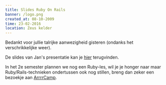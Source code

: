 ```yaml
---
title: Slides Ruby On Rails
banner: /logo.png
created_at: 08-10-2009
time: 23-02-2016
location: Zeus kelder
---
```


Bedankt voor jullie talrijke aanwezigheid gisteren (ondanks het verschrikkelijke weer).

De slides van Jan's presentatie kan je <a href="http://defv.be/ruby.and.rails.pdf">hier</a> terugvinden.

In het 2e semester plannen we nog een Ruby-les, wil je je honger naar maar Ruby/Rails-technieken ondertussen ook nog stillen, breng dan zeker een bezoekje aan <a href="http://arrrrcamp.be/">ArrrrCamp</a>.